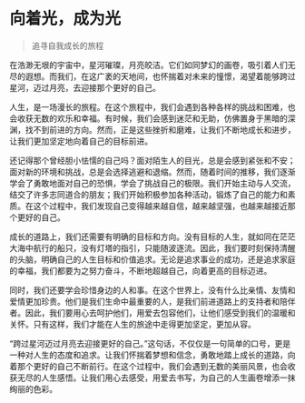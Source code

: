 # 向着光，成为光
> 追寻自我成长的旅程

在浩渺无垠的宇宙中，星河璀璨，月亮皎洁。它们如同梦幻的画卷，吸引着人们无尽的遐想。而我们，在这广袤的天地间，也怀揣着对未来的憧憬，渴望着能够跨过星河，迈过月亮，去迎接那个更好的自己。

人生，是一场漫长的旅程。在这个旅程中，我们会遇到各种各样的挑战和困难，也会收获无数的欢乐和幸福。有时候，我们会感到迷茫和无助，仿佛置身于黑暗的深渊，找不到前进的方向。然而，正是这些挫折和磨难，让我们不断地成长和进步，让我们更加坚定地向着自己的目标前进。

还记得那个曾经胆小怯懦的自己吗？面对陌生人的目光，总是会感到紧张和不安；面对新的环境和挑战，总是会选择逃避和退缩。然而，随着时间的推移，我们逐渐学会了勇敢地面对自己的恐惧，学会了挑战自己的极限。我们开始主动与人交流，结交了许多志同道合的朋友；我们开始积极参加各种活动，锻炼了自己的能力和素质。在这个过程中，我们发现自己变得越来越自信，越来越坚强，也越来越接近那个更好的自己。

成长的道路上，我们还需要有明确的目标和方向。没有目标的人生，就如同在茫茫大海中航行的船只，没有灯塔的指引，只能随波逐流。因此，我们要时刻保持清醒的头脑，明确自己的人生目标和价值追求。无论是追求事业的成功，还是追求家庭的幸福，我们都要为之努力奋斗，不断地超越自己，向着更高的目标迈进。

同时，我们还要学会珍惜身边的人和事。在这个世界上，没有什么比亲情、友情和爱情更加珍贵。他们是我们生命中最重要的人，是我们前进道路上的支持者和陪伴者。因此，我们要用心去呵护他们，用爱去包容他们，让他们感受到我们的温暖和关怀。只有这样，我们才能在人生的旅途中走得更加坚定，更加从容。

“跨过星河迈过月亮去迎接更好的自己。”这句话，不仅仅是一句简单的口号，更是一种对人生的态度和追求。让我们怀揣着梦想和信念，勇敢地踏上成长的道路，向着那个更好的自己不断前行。在这个过程中，我们会遇到无数的美丽风景，也会收获无尽的人生感悟。让我们用心去感受，用爱去书写，为自己的人生画卷增添一抹绚丽的色彩。